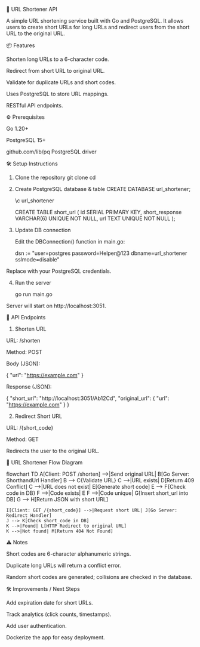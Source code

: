 📝 URL Shortener API

A simple URL shortening service built with Go and PostgreSQL.
It allows users to create short URLs for long URLs and redirect users from the short URL to the original URL.

📦 Features

Shorten long URLs to a 6-character code.

Redirect from short URL to original URL.

Validate for duplicate URLs and short codes.

Uses PostgreSQL to store URL mappings.

RESTful API endpoints.

⚙️ Prerequisites

Go 1.20+

PostgreSQL 15+

github.com/lib/pq PostgreSQL driver

🛠️ Setup Instructions
1. Clone the repository
git clone <your-repo-url>
cd <repo-directory>

2. Create PostgreSQL database & table
    CREATE DATABASE url_shortener;

    \c url_shortener

    CREATE TABLE short_url (
        id SERIAL PRIMARY KEY,
        short_response VARCHAR(6) UNIQUE NOT NULL,
        url TEXT UNIQUE NOT NULL
    );

3. Update DB connection

    Edit the DBConnection() function in main.go:

    dsn := "user=postgres password=Helper@123 dbname=url_shortener sslmode=disable"


Replace with your PostgreSQL credentials.

4. Run the server
    
    go run main.go


Server will start on http://localhost:3051.

🔗 API Endpoints

1. Shorten URL

URL: /shorten

Method: POST

Body (JSON):

{
    "url": "https://example.com"
}


Response (JSON):

{
    "short_url": "http://localhost:3051/Ab12Cd",
    "original_url": {
        "url": "https://example.com"
    }
}

2. Redirect Short URL

URL: /{short_code}

Method: GET

Redirects the user to the original URL.

🔄 URL Shortener Flow Diagram

flowchart TD
    A[Client: POST /shorten] -->|Send original URL| B[Go Server: ShorthandUrl Handler]
    B --> C{Validate URL}
    C -->|URL exists| D[Return 409 Conflict]
    C -->|URL does not exist| E[Generate short code]
    E --> F{Check code in DB}
    F -->|Code exists| E
    F -->|Code unique| G[Insert short_url into DB]
    G --> H[Return JSON with short URL]
    
    I[Client: GET /{short_code}] -->|Request short URL| J[Go Server: Redirect Handler]
    J --> K[Check short_code in DB]
    K -->|Found| L[HTTP Redirect to original URL]
    K -->|Not found| M[Return 404 Not Found]

⚠️ Notes

Short codes are 6-character alphanumeric strings.

Duplicate long URLs will return a conflict error.

Random short codes are generated; collisions are checked in the database.

🛠️ Improvements / Next Steps

Add expiration date for short URLs.

Track analytics (click counts, timestamps).

Add user authentication.

Dockerize the app for easy deployment.